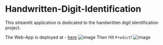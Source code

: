 # Handwritten-Digit-Identification
This streamlit application is dedicated to the handwritten digit identification project. 

The Web-App is deployed at - [here](https://handwritten-digit-identification-sunilswain.streamlit.app)
![image](https://github.com/sunilswain/Handwritten-Digit-Identification/assets/69412831/112ec966-c5b1-4fc0-b53c-3e0de47c89a7)
Then Hit `Predict`!
![image](https://github.com/sunilswain/Handwritten-Digit-Identification/assets/69412831/04917452-77da-4fc7-adaf-d94a87134189)

